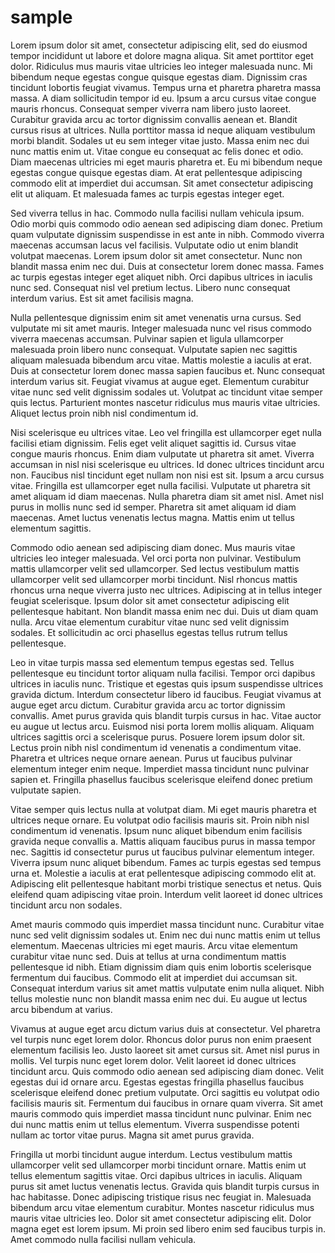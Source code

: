 # sample

Lorem ipsum dolor sit amet, consectetur adipiscing elit, sed do eiusmod tempor incididunt ut labore et dolore magna aliqua. Sit amet porttitor eget dolor. Ridiculus mus mauris vitae ultricies leo integer malesuada nunc. Mi bibendum neque egestas congue quisque egestas diam. Dignissim cras tincidunt lobortis feugiat vivamus. Tempus urna et pharetra pharetra massa massa. A diam sollicitudin tempor id eu. Ipsum a arcu cursus vitae congue mauris rhoncus. Consequat semper viverra nam libero justo laoreet. Curabitur gravida arcu ac tortor dignissim convallis aenean et. Blandit cursus risus at ultrices. Nulla porttitor massa id neque aliquam vestibulum morbi blandit. Sodales ut eu sem integer vitae justo. Massa enim nec dui nunc mattis enim ut. Vitae congue eu consequat ac felis donec et odio. Diam maecenas ultricies mi eget mauris pharetra et. Eu mi bibendum neque egestas congue quisque egestas diam. At erat pellentesque adipiscing commodo elit at imperdiet dui accumsan. Sit amet consectetur adipiscing elit ut aliquam. Et malesuada fames ac turpis egestas integer eget.

Sed viverra tellus in hac. Commodo nulla facilisi nullam vehicula ipsum. Odio morbi quis commodo odio aenean sed adipiscing diam donec. Pretium quam vulputate dignissim suspendisse in est ante in nibh. Commodo viverra maecenas accumsan lacus vel facilisis. Vulputate odio ut enim blandit volutpat maecenas. Lorem ipsum dolor sit amet consectetur. Nunc non blandit massa enim nec dui. Duis at consectetur lorem donec massa. Fames ac turpis egestas integer eget aliquet nibh. Orci dapibus ultrices in iaculis nunc sed. Consequat nisl vel pretium lectus. Libero nunc consequat interdum varius. Est sit amet facilisis magna.

Nulla pellentesque dignissim enim sit amet venenatis urna cursus. Sed vulputate mi sit amet mauris. Integer malesuada nunc vel risus commodo viverra maecenas accumsan. Pulvinar sapien et ligula ullamcorper malesuada proin libero nunc consequat. Vulputate sapien nec sagittis aliquam malesuada bibendum arcu vitae. Mattis molestie a iaculis at erat. Duis at consectetur lorem donec massa sapien faucibus et. Nunc consequat interdum varius sit. Feugiat vivamus at augue eget. Elementum curabitur vitae nunc sed velit dignissim sodales ut. Volutpat ac tincidunt vitae semper quis lectus. Parturient montes nascetur ridiculus mus mauris vitae ultricies. Aliquet lectus proin nibh nisl condimentum id.

Nisi scelerisque eu ultrices vitae. Leo vel fringilla est ullamcorper eget nulla facilisi etiam dignissim. Felis eget velit aliquet sagittis id. Cursus vitae congue mauris rhoncus. Enim diam vulputate ut pharetra sit amet. Viverra accumsan in nisl nisi scelerisque eu ultrices. Id donec ultrices tincidunt arcu non. Faucibus nisl tincidunt eget nullam non nisi est sit. Ipsum a arcu cursus vitae. Fringilla est ullamcorper eget nulla facilisi. Vulputate ut pharetra sit amet aliquam id diam maecenas. Nulla pharetra diam sit amet nisl. Amet nisl purus in mollis nunc sed id semper. Pharetra sit amet aliquam id diam maecenas. Amet luctus venenatis lectus magna. Mattis enim ut tellus elementum sagittis.

Commodo odio aenean sed adipiscing diam donec. Mus mauris vitae ultricies leo integer malesuada. Vel orci porta non pulvinar. Vestibulum mattis ullamcorper velit sed ullamcorper. Sed lectus vestibulum mattis ullamcorper velit sed ullamcorper morbi tincidunt. Nisl rhoncus mattis rhoncus urna neque viverra justo nec ultrices. Adipiscing at in tellus integer feugiat scelerisque. Ipsum dolor sit amet consectetur adipiscing elit pellentesque habitant. Non blandit massa enim nec dui. Duis ut diam quam nulla. Arcu vitae elementum curabitur vitae nunc sed velit dignissim sodales. Et sollicitudin ac orci phasellus egestas tellus rutrum tellus pellentesque.

Leo in vitae turpis massa sed elementum tempus egestas sed. Tellus pellentesque eu tincidunt tortor aliquam nulla facilisi. Tempor orci dapibus ultrices in iaculis nunc. Tristique et egestas quis ipsum suspendisse ultrices gravida dictum. Interdum consectetur libero id faucibus. Feugiat vivamus at augue eget arcu dictum. Curabitur gravida arcu ac tortor dignissim convallis. Amet purus gravida quis blandit turpis cursus in hac. Vitae auctor eu augue ut lectus arcu. Euismod nisi porta lorem mollis aliquam. Aliquam ultrices sagittis orci a scelerisque purus. Posuere lorem ipsum dolor sit. Lectus proin nibh nisl condimentum id venenatis a condimentum vitae. Pharetra et ultrices neque ornare aenean. Purus ut faucibus pulvinar elementum integer enim neque. Imperdiet massa tincidunt nunc pulvinar sapien et. Fringilla phasellus faucibus scelerisque eleifend donec pretium vulputate sapien.

Vitae semper quis lectus nulla at volutpat diam. Mi eget mauris pharetra et ultrices neque ornare. Eu volutpat odio facilisis mauris sit. Proin nibh nisl condimentum id venenatis. Ipsum nunc aliquet bibendum enim facilisis gravida neque convallis a. Mattis aliquam faucibus purus in massa tempor nec. Sagittis id consectetur purus ut faucibus pulvinar elementum integer. Viverra ipsum nunc aliquet bibendum. Fames ac turpis egestas sed tempus urna et. Molestie a iaculis at erat pellentesque adipiscing commodo elit at. Adipiscing elit pellentesque habitant morbi tristique senectus et netus. Quis eleifend quam adipiscing vitae proin. Interdum velit laoreet id donec ultrices tincidunt arcu non sodales.

Amet mauris commodo quis imperdiet massa tincidunt nunc. Curabitur vitae nunc sed velit dignissim sodales ut. Enim nec dui nunc mattis enim ut tellus elementum. Maecenas ultricies mi eget mauris. Arcu vitae elementum curabitur vitae nunc sed. Duis at tellus at urna condimentum mattis pellentesque id nibh. Etiam dignissim diam quis enim lobortis scelerisque fermentum dui faucibus. Commodo elit at imperdiet dui accumsan sit. Consequat interdum varius sit amet mattis vulputate enim nulla aliquet. Nibh tellus molestie nunc non blandit massa enim nec dui. Eu augue ut lectus arcu bibendum at varius.

Vivamus at augue eget arcu dictum varius duis at consectetur. Vel pharetra vel turpis nunc eget lorem dolor. Rhoncus dolor purus non enim praesent elementum facilisis leo. Justo laoreet sit amet cursus sit. Amet nisl purus in mollis. Vel turpis nunc eget lorem dolor. Velit laoreet id donec ultrices tincidunt arcu. Quis commodo odio aenean sed adipiscing diam donec. Velit egestas dui id ornare arcu. Egestas egestas fringilla phasellus faucibus scelerisque eleifend donec pretium vulputate. Orci sagittis eu volutpat odio facilisis mauris sit. Fermentum dui faucibus in ornare quam viverra. Sit amet mauris commodo quis imperdiet massa tincidunt nunc pulvinar. Enim nec dui nunc mattis enim ut tellus elementum. Viverra suspendisse potenti nullam ac tortor vitae purus. Magna sit amet purus gravida.

Fringilla ut morbi tincidunt augue interdum. Lectus vestibulum mattis ullamcorper velit sed ullamcorper morbi tincidunt ornare. Mattis enim ut tellus elementum sagittis vitae. Orci dapibus ultrices in iaculis. Aliquam purus sit amet luctus venenatis lectus. Gravida quis blandit turpis cursus in hac habitasse. Donec adipiscing tristique risus nec feugiat in. Malesuada bibendum arcu vitae elementum curabitur. Montes nascetur ridiculus mus mauris vitae ultricies leo. Dolor sit amet consectetur adipiscing elit. Dolor magna eget est lorem ipsum. Mi proin sed libero enim sed faucibus turpis in. Amet commodo nulla facilisi nullam vehicula.